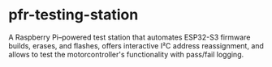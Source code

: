 # pfr-testing-station
A Raspberry Pi–powered test station that automates ESP32-S3 firmware builds, erases, and flashes, offers interactive I²C address reassignment, and allows to test the motorcontroller's functionality with pass/fail logging.
